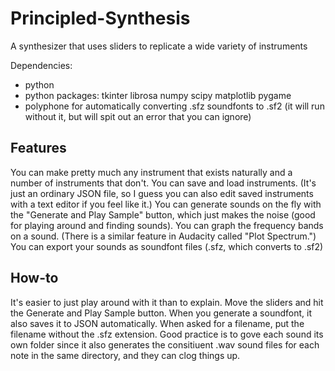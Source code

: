 # Principled-Synthesis
A synthesizer that uses sliders to replicate a wide variety of instruments

Dependencies:
- python
- python packages: tkinter librosa numpy scipy matplotlib pygame
- polyphone for automatically converting .sfz soundfonts to .sf2 (it will run without it, but will spit out an error that you can ignore)

## Features

You can make pretty much any instrument that exists naturally and a number of instruments that don't.
You can save and load instruments. (It's just an ordinary JSON file, so I guess you can also edit saved instruments with a text editor if you feel like it.)
You can generate sounds on the fly with the "Generate and Play Sample" button, which just makes the noise (good for playing around and finding sounds).
You can graph the frequency bands on a sound. (There is a similar feature in Audacity called "Plot Spectrum.")
You can export your sounds as soundfont files (.sfz, which converts to .sf2)

## How-to

It's easier to just play around with it than to explain. Move the sliders and hit the Generate and Play Sample button. 
When you generate a soundfont, it also saves it to JSON automatically. When asked for a filename, put the filename without the .sfz extension. Good practice is to gove each sound its own folder since it also generates the consitiuent .wav sound files for each note in the same directory, and they can clog things up.
